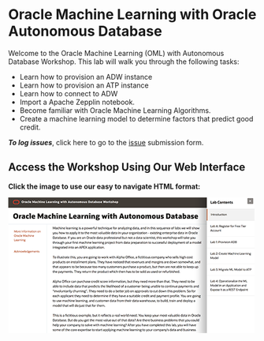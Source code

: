 # Oracle Machine Learning with Oracle Autonomous Database

Welcome to the Oracle Machine Learning (OML) with Autonomous Database Workshop. This lab will walk you through the following tasks:

-  Learn how to provision an ADW instance
-  Learn how to provision an ATP instance
-  Learn how to connect to ADW
-  Import a Apache Zepplin notebook.
-  Become familiar with Oracle Machine Learning Algorithms.
-  Create a machine learning model to determine factors that predict good credit.

***To log issues***, click here to go to the [issue](https://github.com/oracle/learning-library/issues/new) submission form.

## Access the Workshop Using Our Web Interface

**Click the image to use our easy to navigate HTML format:**

[![Oracle Machine Learning](images/adboml.png " ")](https://oracle.github.io/learning-library/data-management-library/oracle-machine-learning/adb-oml)
